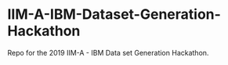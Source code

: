 # IIM-A-IBM-Dataset-Generation-Hackathon
Repo for the 2019 IIM-A - IBM Data set Generation Hackathon. 
 
